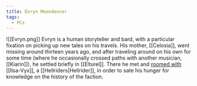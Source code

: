 ```yaml
---
title: Evryn Moondancer
tags:
  - PCs
---
```

![[Evryn.png]]
Evryn is a human storyteller and bard, with a particular fixation on picking up new tales on his travels. His mother, [[Celosia]], went missing around thirteen years ago, and after traveling around on his own for some time (where he occasionally crossed paths with another musician, [[Kiarin]]), he settled briefly in [[Elturel]]. There he met and [roomed with](https://www.youtube.com/watch?v=S0iM3bkkpbI) [[Ilsa-Vyx]], a [[Hellriders|Hellrider]], in order to sate his hunger for knowledge on the history of the faction.